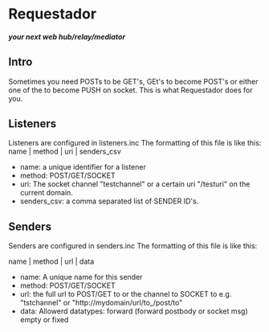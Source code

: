 # Requestador #
##### your next web hub/relay/mediator #####

## Intro ##
Sometimes you need POSTs to be GET's, GEt's to become POST's or
either one of the to become PUSH on socket.
This is what Requestador does for you.


## Listeners ##
Listeners are configured in listeners.inc
The formatting of this file is like this:
name | method | uri | senders_csv

* name: a unique identifier for a listener
* method:  POST/GET/SOCKET
* uri: The socket channel "testchannel" or a certain uri "/testuri" on the current domain.
* senders_csv: a comma separated list of SENDER ID's.

## Senders ##
Senders are configured in senders.inc
The formatting of this file is like this:

name | method | url | data
* name: A unique name for this sender
* method: POST/GET/SOCKET
* url: the full url to POST/GET to or the channel to SOCKET to
e.g. "tstchannel" or "http://mydomain/url/to_/post/to"
* data: Allowerd datatypes: forward (forward postbody or socket msg) empty or fixed

